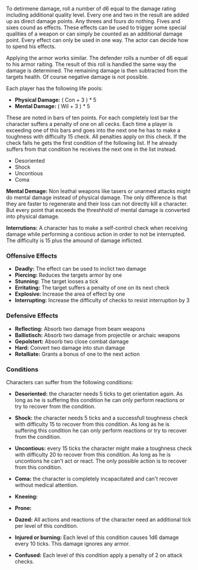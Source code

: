 To detirmene damage, roll a number of d6 equal to the damage rating 
including additional quality level. Every one and two in the result
are added up as direct damage points. Any threes and fours do nothing.
Fives and sixes cound as effects. These effects can be used to trigger
some special qualities of a weapon or can simply be counted as an 
additional damage point. Every effect can only be used in one way.
The actor can decide how to spend his effects.

Applying the armor works similar. The defender rolls a number of d6
equal to his armor raiting. The result of this roll is handled the 
same way the damage is determined. 
The remaining damage is then subtracted from the targets health.
Of course negative damage is not possible.

Each player has the following life pools:

* **Physical Damage:** ( Con + 3 ) * 5
* **Mental Damage:** ( Wil + 3 ) * 5

These are noted in bars of ten points. 
For each completely lost bar the character suffers a penalty of one on all cecks.
Each time a player is exceeding one of this bars and goes
into the next one he has to make a toughness with difficulty 15 check.
All penalties apply on this check. If the check fails he gets the first
condition of the following list. If he already suffers from that condition
he receives the next one in the list instead.

* Desoriented
* Shock
* Uncontious
* Coma

**Mental Demage:** Non leathal weapons like tasers or unarmed attacks 
might do mental damage instead of physical damage. The only difference
is that they are faster to regenerate and their loss can not directly 
kill a character. But every point that exceeds the threshhold of
mental damage is converted into physical damage.

**Interrutions:** A character has to make a self-control check when
receiving damage while performing a contious action in order to
not be interrupted. The difficulty is 15 plus the amound of damage inflicted.

### Offensive Effects

* **Deadly:** The effect can be used to inclict two damage
* **Piercing:** Reduces the targets armor by one
* **Stunning:** The target looses a tick
* **Erritating:** The target suffers a penalty of one on its next check 
* **Explosive:** Increase the area of effect by one 
* **Interrupting:** Increase the difficulty of checks to resist interruption by 3 

### Defensive Effects

* **Reflecting:** Absorb two damage from beam weapons
* **Ballistisch:** Absorb two damage from projectile or archaic weapons
* **Gepolstert:** Absorb two close combat damage
* **Hard:** Convert two damage into stun damage
* **Retalliate:** Grants a bonus of one to the next action

### Conditions

Characters can suffer from the following conditions:

* **Desoriented:** the character needs 5 ticks to get orientation again. 
As long as he is suffering this condition he can only perform reactions or try to recover from the condition.
* **Shock:** the character needs 5 ticks and a successfull toughness check with difficulty 15 to recover from this condition. 
As long as he is suffering this condition he can only perform reactions or try to recover from the condition.
* **Uncontious:** every 15 ticks the character might make a toughness check with difficulty 20 to recover from this condition. 
As long as he is uncontions he can't act or react. The only possible action is to recover from this condition.
* **Coma:** the character is completely incapacitated and can't recover without medical attention.

* **Kneeing:** 
* **Prone:** 

* **Dazed:** All actions and reactions of the character need an additional tick per level of this condition.
* **Injured or burning:** Each level of this condition causes 1d6 damage every 10 ticks. This damage ignores any armor.
* **Confused:** Each level of this condition apply a penalty of 2 on attack checks.





